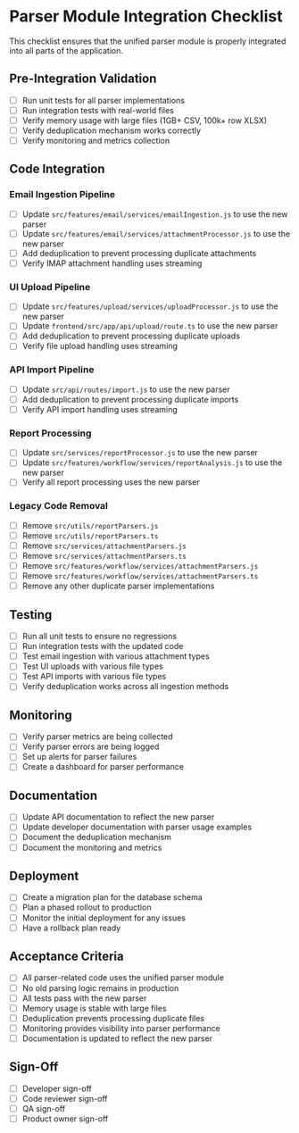# Parser Module Integration Checklist

This checklist ensures that the unified parser module is properly integrated into all parts of the application.

## Pre-Integration Validation

- [ ] Run unit tests for all parser implementations
- [ ] Run integration tests with real-world files
- [ ] Verify memory usage with large files (1GB+ CSV, 100k+ row XLSX)
- [ ] Verify deduplication mechanism works correctly
- [ ] Verify monitoring and metrics collection

## Code Integration

### Email Ingestion Pipeline

- [ ] Update `src/features/email/services/emailIngestion.js` to use the new parser
- [ ] Update `src/features/email/services/attachmentProcessor.js` to use the new parser
- [ ] Add deduplication to prevent processing duplicate attachments
- [ ] Verify IMAP attachment handling uses streaming

### UI Upload Pipeline

- [ ] Update `src/features/upload/services/uploadProcessor.js` to use the new parser
- [ ] Update `frontend/src/app/api/upload/route.ts` to use the new parser
- [ ] Add deduplication to prevent processing duplicate uploads
- [ ] Verify file upload handling uses streaming

### API Import Pipeline

- [ ] Update `src/api/routes/import.js` to use the new parser
- [ ] Add deduplication to prevent processing duplicate imports
- [ ] Verify API import handling uses streaming

### Report Processing

- [ ] Update `src/services/reportProcessor.js` to use the new parser
- [ ] Update `src/features/workflow/services/reportAnalysis.js` to use the new parser
- [ ] Verify all report processing uses the new parser

### Legacy Code Removal

- [ ] Remove `src/utils/reportParsers.js`
- [ ] Remove `src/utils/reportParsers.ts`
- [ ] Remove `src/services/attachmentParsers.js`
- [ ] Remove `src/services/attachmentParsers.ts`
- [ ] Remove `src/features/workflow/services/attachmentParsers.js`
- [ ] Remove `src/features/workflow/services/attachmentParsers.ts`
- [ ] Remove any other duplicate parser implementations

## Testing

- [ ] Run all unit tests to ensure no regressions
- [ ] Run integration tests with the updated code
- [ ] Test email ingestion with various attachment types
- [ ] Test UI uploads with various file types
- [ ] Test API imports with various file types
- [ ] Verify deduplication works across all ingestion methods

## Monitoring

- [ ] Verify parser metrics are being collected
- [ ] Verify parser errors are being logged
- [ ] Set up alerts for parser failures
- [ ] Create a dashboard for parser performance

## Documentation

- [ ] Update API documentation to reflect the new parser
- [ ] Update developer documentation with parser usage examples
- [ ] Document the deduplication mechanism
- [ ] Document the monitoring and metrics

## Deployment

- [ ] Create a migration plan for the database schema
- [ ] Plan a phased rollout to production
- [ ] Monitor the initial deployment for any issues
- [ ] Have a rollback plan ready

## Acceptance Criteria

- [ ] All parser-related code uses the unified parser module
- [ ] No old parsing logic remains in production
- [ ] All tests pass with the new parser
- [ ] Memory usage is stable with large files
- [ ] Deduplication prevents processing duplicate files
- [ ] Monitoring provides visibility into parser performance
- [ ] Documentation is updated to reflect the new parser

## Sign-Off

- [ ] Developer sign-off
- [ ] Code reviewer sign-off
- [ ] QA sign-off
- [ ] Product owner sign-off
